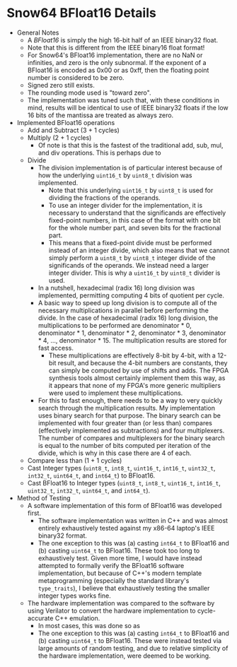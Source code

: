  
# Snow64 BFloat16 Details
* General Notes
	* A <i>BFloat16</i> is simply the high 16-bit half of an IEEE binary32
	float.
	* Note that this is different from the IEEE binary16 float format!
	* For Snow64's BFloat16 implementation, there are no NaN or infinities,
	and zero is the only subnormal.  If the exponent of a BFloat16 is
	encoded as 0x00 or as 0xff, then the floating point number is
	considered to be zero.
	* Signed zero still exists.
	* The rounding mode used is "toward zero".
	* The implementation was tuned such that, with these conditions in
	mind, results will be identical to use of IEEE binary32 floats if the
	low 16 bits of the mantissa are treated as always zero.
* Implemented BFloat16 operations
	* Add and Subtract (3 + 1 cycles)
	* Multiply (2 + 1 cycles)
		* Of note is that this is the fastest of the traditional add, sub,
		mul, and div operations.  This is perhaps due to 
	* Divide
		* The division implementation is of particular interest because of
		how the underlying <code>uint16\_t</code> by <code>uint8\_t</code> division was
		implemented.
			* Note that this underlying <code>uint16\_t</code> by <code>uint8\_t</code> is
			used for dividing the fractions of the operands.
			* To use an integer divider for the implementation, it is
			necessary to understand that the significands are effectively
			fixed-point numbers, in this case of the format with one bit
			for the whole number part, and seven bits for the fractional
			part.
			* This means that a fixed-point divide must be performed
			instead of an integer divide, which also means that we cannot
			simply perform a <code>uint8\_t</code> by <code>uint8\_t</code> integer divide of the
			significands of the operands.  We instead need a larger integer
			divider.  This is why a <code>uint16\_t</code> by <code>uint8\_t</code> divider is
			used.
		* In a nutshell, hexadecimal (radix 16) long division was
		implemented, permitting computing 4 bits of quotient per cycle.
		* A basic way to speed up long division is to compute all of the
		necessary multiplications in parallel before performing the divide.
		In the case of hexadecimal (radix 16) long division, the
		multiplications to be performed are denominator * 0, denominator *
		1, denominator * 2, denominator * 3, denominator * 4, ...,
		denominator * 15.  The multiplication results are stored for fast
		access.
			* These multiplications are effectively 8-bit by 4-bit, with a
			12-bit result, and because the 4-bit numbers are constants,
			they can simply be computed by use of shifts and adds.  The
			FPGA synthesis tools almost certainly implement them this way,
			as it appears that none of my FPGA's more generic multipliers
			were used to implement these multiplications.
		* For this to fast enough, there needs to be a way to very quickly
		search through the multiplication results.  My implementation uses
		binary search for that purpose.  The binary search can be
		implemented with four greater than (or less than) compares
		(effectively implemented as subtractions) and four multiplexers.
		The number of compares and multiplexers for the binary search is
		equal to the number of bits computed per iteration of the divide,
		which is why in this case there are 4 of each.
	* Compare less than (1 + 1 cycles)
	* Cast Integer types (<code>uint8\_t</code>, <code>int8\_t</code>, <code>uint16\_t</code>,
	<code>int16\_t</code>, <code>uint32\_t</code>, <code>int32\_t</code>, <code>uint64\_t</code>,
	and <code>int64\_t</code>) to BFloat16.
	* Cast BFloat16 to Integer types (<code>uint8\_t</code>, <code>int8\_t</code>, <code>uint16\_t</code>,
	<code>int16\_t</code>, <code>uint32\_t</code>, <code>int32\_t</code>, <code>uint64\_t</code>,
	and <code>int64\_t</code>).
* Method of Testing
	* A software implementation of this form of BFloat16 was developed
	first.
		* The software implementation was written in C++ and was almost
		entirely exhaustively tested against my x86-64 laptop's IEEE
		binary32 format.
		* The one exception to this was (a) casting <code>int64\_t</code> to
		BFloat16 and (b) casting <code>uint64\_t</code> to BFloat16.  These took
		too long to exhaustively test.  Given more time, I would have
		instead attempted to formally verify the BFloat16 software
		implementation, but because of C++'s modern template
		metaprogramming (especially the standard library's
		<code>type\_traits</code>), I believe that
		exhaustively testing the smaller integer types works fine.
	* The hardware implementation was compared to the software by using
	Verilator to convert the hardware implementation to cycle-accurate C++
	emulation.
		* In most cases, this was done so as
		* The one exception to this was (a) casting <code>int64\_t</code> to
		BFloat16 and (b) casting <code>uint64\_t</code> to BFloat16.  These were
		instead tested via large amounts of random testing, and due to
		relative simplicity of the hardware implementation, were deemed to
		be working.
